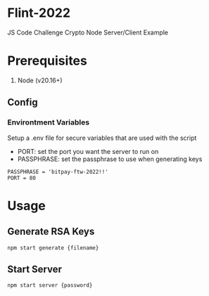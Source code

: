 # Flint-2022
JS Code Challenge Crypto Node Server/Client Example


# Prerequisites
1. Node (v20.16+)

## Config

### Environtment Variables
Setup a .env file for secure variables that are used with the script
- PORT: set the port you want the server to run on
- PASSPHRASE: set the passphrase to use when generating keys

```
PASSPHRASE = 'bitpay-ftw-2022!!'
PORT = 80
```

# Usage

## Generate RSA Keys
``` npm start generate {filename} ```

## Start Server
``` npm start server {password} ```

